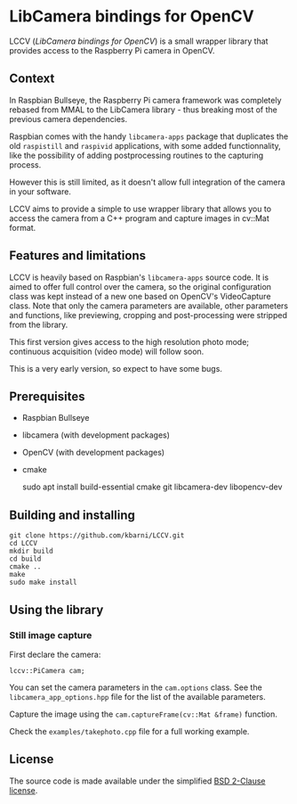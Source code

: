 LibCamera bindings for OpenCV
=============================

LCCV (*LibCamera bindings for OpenCV*) is a small wrapper library that provides access to the Raspberry Pi camera in OpenCV.

Context
-------

In Raspbian Bullseye, the Raspberry Pi camera framework was completely rebased from MMAL to the LibCamera library - thus breaking most of the previous camera dependencies.

Raspbian comes with the handy `libcamera-apps` package that duplicates the old `raspistill` and `raspivid` applications, with some added functionnality, like the possibility of adding postprocessing routines to the capturing process.

However this is still limited, as it doesn't allow full integration of the camera in your software.

LCCV aims to provide a simple to use wrapper library that allows you to access the camera from a C++ program and capture images in cv::Mat format.

Features and limitations
------------------------

LCCV is heavily based on Raspbian's `libcamera-apps` source code. It is aimed to offer full control over the camera, so the original configuration class was kept instead of a new one based on OpenCV's VideoCapture class. Note that only the camera parameters are available, other parameters and functions, like previewing, cropping and post-processing were stripped from the library.

This first version gives access to the high resolution photo mode; continuous acquisition (video mode) will follow soon.

This is a very early version, so expect to have some bugs.

Prerequisites
-------------

- Raspbian Bullseye
- libcamera (with development packages)
- OpenCV (with development packages)
- cmake

    sudo apt install build-essential cmake git libcamera-dev libopencv-dev

Building and installing
-----------------------

	git clone https://github.com/kbarni/LCCV.git
	cd LCCV
    mkdir build
    cd build
    cmake ..
    make
    sudo make install
    
Using the library
-----------------

### Still image capture

First declare the camera:

    lccv::PiCamera cam;
    
You can set the camera parameters in the `cam.options` class. See the `libcamera_app_options.hpp` file for the list of the available parameters.

Capture the image using the `cam.captureFrame(cv::Mat &frame)` function.

Check the `examples/takephoto.cpp` file for a full working example.

License
-------

The source code is made available under the simplified [BSD 2-Clause license](https://spdx.org/licenses/BSD-2-Clause.html).
